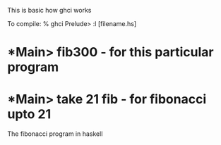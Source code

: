 This is basic how ghci works 

To compile:
% ghci
Prelude> :l [filename.hs]
# *Main> fib300 - for this particular program     
# *Main> take 21 fib  - for fibonacci upto 21 

The fibonacci program in haskell 

